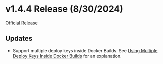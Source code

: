# v1.4.4 Release (8/30/2024)
[Official Release](https://github.com/Auddia/cicd/releases/tag/v1.4.4)

## Updates
* Support multiple deploy keys inside Docker Builds. See 
[Using Multiple Deploy Keys Inside Docker
Builds](https://github.com/webfactory/ssh-agent#using-multiple-deploy-keys-inside-docker-builds)
for an explanation.
